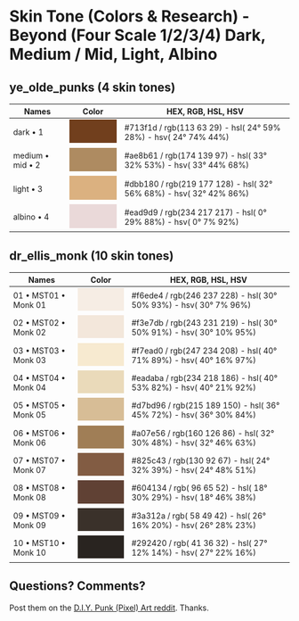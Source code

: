 # Skin Tone (Colors & Research)  - Beyond (Four Scale 1/2/3/4) Dark, Medium / Mid, Light, Albino




## ye_olde_punks (4 skin tones)

Names | Color  | HEX, RGB, HSL, HSV
------|--------|---------
dark • 1 | ![](i/ye_olde_punks-dark.png) | #713f1d / rgb(113  63  29) - hsl( 24°  59%  28%) - hsv( 24°  74%  44%)
medium • mid • 2 | ![](i/ye_olde_punks-medium.png) | #ae8b61 / rgb(174 139  97) - hsl( 33°  32%  53%) - hsv( 33°  44%  68%)
light • 3 | ![](i/ye_olde_punks-light.png) | #dbb180 / rgb(219 177 128) - hsl( 32°  56%  68%) - hsv( 32°  42%  86%)
albino • 4 | ![](i/ye_olde_punks-albino.png) | #ead9d9 / rgb(234 217 217) - hsl(  0°  29%  88%) - hsv(  0°   7%  92%)


## dr_ellis_monk (10 skin tones)

Names | Color  | HEX, RGB, HSL, HSV
------|--------|---------
01 • MST01 • Monk 01 | ![](i/dr_ellis_monk-01.png) | #f6ede4 / rgb(246 237 228) - hsl( 30°  50%  93%) - hsv( 30°   7%  96%)
02 • MST02 • Monk 02 | ![](i/dr_ellis_monk-02.png) | #f3e7db / rgb(243 231 219) - hsl( 30°  50%  91%) - hsv( 30°  10%  95%)
03 • MST03 • Monk 03 | ![](i/dr_ellis_monk-03.png) | #f7ead0 / rgb(247 234 208) - hsl( 40°  71%  89%) - hsv( 40°  16%  97%)
04 • MST04 • Monk 04 | ![](i/dr_ellis_monk-04.png) | #eadaba / rgb(234 218 186) - hsl( 40°  53%  82%) - hsv( 40°  21%  92%)
05 • MST05 • Monk 05 | ![](i/dr_ellis_monk-05.png) | #d7bd96 / rgb(215 189 150) - hsl( 36°  45%  72%) - hsv( 36°  30%  84%)
06 • MST06 • Monk 06 | ![](i/dr_ellis_monk-06.png) | #a07e56 / rgb(160 126  86) - hsl( 32°  30%  48%) - hsv( 32°  46%  63%)
07 • MST07 • Monk 07 | ![](i/dr_ellis_monk-07.png) | #825c43 / rgb(130  92  67) - hsl( 24°  32%  39%) - hsv( 24°  48%  51%)
08 • MST08 • Monk 08 | ![](i/dr_ellis_monk-08.png) | #604134 / rgb( 96  65  52) - hsl( 18°  30%  29%) - hsv( 18°  46%  38%)
09 • MST09 • Monk 09 | ![](i/dr_ellis_monk-09.png) | #3a312a / rgb( 58  49  42) - hsl( 26°  16%  20%) - hsv( 26°  28%  23%)
10 • MST10 • Monk 10 | ![](i/dr_ellis_monk-10.png) | #292420 / rgb( 41  36  32) - hsl( 27°  12%  14%) - hsv( 27°  22%  16%)






## Questions? Comments?

Post them on the [D.I.Y. Punk (Pixel) Art reddit](https://old.reddit.com/r/DIYPunkArt). Thanks.



